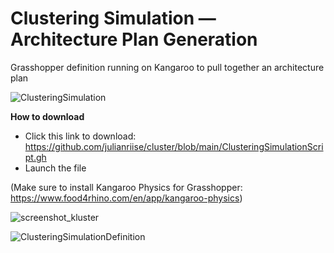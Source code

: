 # Clustering Simulation — Architecture Plan Generation
Grasshopper definition running on Kangaroo to pull together an architecture plan

![ClusteringSimulation](https://user-images.githubusercontent.com/77626314/164226263-7d656a55-351b-4ac3-8699-47f173978333.gif)

**How to download**

- Click this link to download: https://github.com/julianriise/cluster/blob/main/ClusteringSimulationScript.gh
- Launch the file

(Make sure to install Kangaroo Physics for Grasshopper: https://www.food4rhino.com/en/app/kangaroo-physics)


![screenshot_kluster](https://user-images.githubusercontent.com/77626314/164214791-104d06a7-8c59-433f-8e0a-2a1dba11a666.jpg)

![ClusteringSimulationDefinition](https://user-images.githubusercontent.com/77626314/164226914-5e16f910-5049-41d2-95ff-277c852297d2.png)

